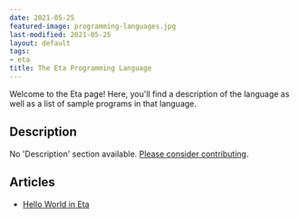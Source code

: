 ```yaml
---
date: 2021-05-25
featured-image: programming-languages.jpg
last-modified: 2021-05-25
layout: default
tags:
- eta
title: The Eta Programming Language
---
```


Welcome to the Eta page! Here, you'll find a description of the language as well as a list of sample programs in that language.

## Description

No 'Description' section available. [Please consider contributing](https://github.com/TheRenegadeCoder/sample-programs-website).

## Articles

- [Hello World in Eta](https://sampleprograms.io/projects/hello-world/eta)